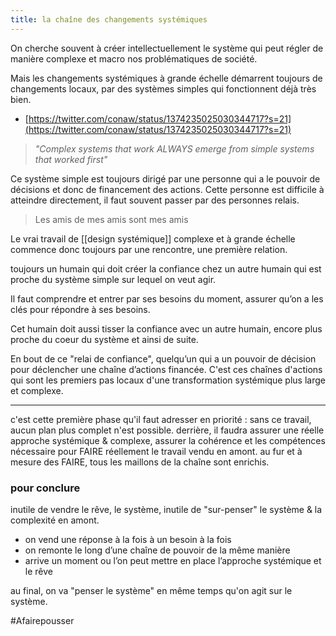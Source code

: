 ```yaml
---
title: la chaîne des changements systémiques
---
```

On cherche souvent à créer intellectuellement le système qui peut régler de manière complexe et macro nos problématiques de société.

Mais les changements systémiques à grande échelle démarrent toujours de changements locaux, par des systèmes simples qui fonctionnent déjà très bien.

- [https://twitter.com/conaw/status/1374235025030344717?s=21](https://twitter.com/conaw/status/1374235025030344717?s=21)
> *"Complex systems that work ALWAYS emerge from simple systems that worked first"*

Ce système simple est toujours dirigé par une personne qui a le pouvoir de décisions et donc de financement des actions.
Cette personne est difficile à atteindre directement, il faut souvent passer par des personnes relais.
> Les amis de mes amis sont mes amis

Le vrai travail de [[design systémique]] complexe et à grande échelle commence donc toujours par une rencontre, une première relation.

toujours un humain qui doit créer la confiance chez un autre humain qui est proche du système simple sur lequel on veut agir.

Il faut comprendre et entrer par ses besoins du moment, assurer qu’on a les clés pour répondre à ses besoins.

Cet humain doit aussi tisser la confiance avec un autre humain, encore plus proche du coeur du système et ainsi de suite.

En bout de ce "relai de confiance", quelqu’un qui a un pouvoir de décision pour déclencher une chaîne d’actions financée.
C'est ces chaînes d'actions qui sont les premiers pas locaux d'une transformation systémique plus large et complexe.

---

c'est cette première phase qu'il faut adresser en priorité : sans ce travail, aucun plan plus complet n'est possible.
derrière, il faudra assurer une réelle approche systémique & complexe, assurer la cohérence et les compétences nécessaire pour FAIRE réellement le travail vendu en amont.
au fur et à mesure des FAIRE, tous les maillons de la chaîne sont enrichis.

### pour conclure

inutile de vendre le rêve, le système, inutile de "sur-penser" le système & la complexité en amont.

- on vend une réponse à la fois à un besoin à la fois
- on remonte le long d’une chaîne de pouvoir de la même manière
- arrive un moment ou l’on peut mettre en place l’approche systémique et le rêve

au final, on va "penser le système" en même temps qu'on agit sur le système.

#Afairepousser 